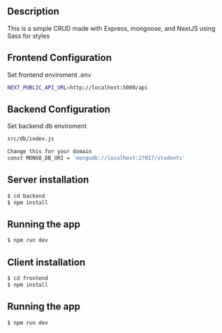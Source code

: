 ## Description

This is a simple CRUD made with Express, mongoose, and NextJS using Sass for styles

## Frontend Configuration

Set frontend enviroment .env

```bash
NEXT_PUBLIC_API_URL=http://localhost:5000/api
```

## Backend Configuration

Set backend db enviroment

```bash
src/db/index.js 

Change this for your domain
const MONGO_DB_URI = 'mongodb://localhost:27017/students'
```

## Server installation

```bash
$ cd backend
$ npm install
```

## Running the app

```bash
$ npm run dev
```
## Client installation

```bash
$ cd frontend
$ npm install
```

## Running the app

```bash
$ npm run dev
```

